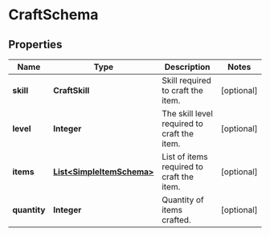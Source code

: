 

# CraftSchema


## Properties

| Name | Type | Description | Notes |
|------------ | ------------- | ------------- | -------------|
|**skill** | **CraftSkill** | Skill required to craft the item. |  [optional] |
|**level** | **Integer** | The skill level required to craft the item. |  [optional] |
|**items** | [**List&lt;SimpleItemSchema&gt;**](SimpleItemSchema.md) | List of items required to craft the item. |  [optional] |
|**quantity** | **Integer** | Quantity of items crafted. |  [optional] |



